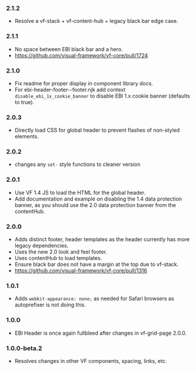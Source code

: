 ### 2.1.2

* Resolve a vf-stack + vf-content-hub + legacy black bar edge case.

### 2.1.1

* No space between EBI black bar and a hero.
* https://github.com/visual-framework/vf-core/pull/1724

### 2.1.0

* Fix readme for proper display in component library docs.
* For ebi-header-footer--footer.njk add context `disable_ebi_1x_cookie_banner` to disable EBI 1.x cookie banner (defaults to true).

### 2.0.3

* Directly load CSS for global header to prevent flashes of non-styled elements.

### 2.0.2

* changes any `set-` style functions to cleaner version

### 2.0.1

* Use VF 1.4 JS to load the HTML for the global header.
* Add documentation and example on disabling the 1.4 data protection banner, as you should use the 2.0 data protection banner from the contentHub.

### 2.0.0

* Adds distinct footer, header templates as the header currently has more legacy dependencies.
* Uses the new 2.0 look and feel footer.
* Uses contentHub to load templates.
* Ensure black bar does not have a margin at the top due to vf-stack.
* https://github.com/visual-framework/vf-core/pull/1316

### 1.0.1

* Adds `webkit-appearance: none;` as needed for Safari browsers as autoprefixer is not doing this.

### 1.0.0

* EBI Header is once again fullbleed after changes in vf-grid-page 2.0.0.

### 1.0.0-beta.2

* Resolves changes in other VF components, spacing, links, etc.
